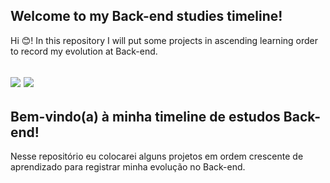 ## Welcome to my Back-end studies timeline!

Hi :blush:! In this repository I will put some projects in ascending learning order to record my evolution at Back-end.

<img src="https://img.shields.io/badge/Node.js-339933?style=for-the-badge&logo=nodedotjs&logoColor=white"> <img src="https://img.shields.io/badge/PostgreSQL-316192?style=for-the-badge&logo=postgresql&logoColor=white">
---

## Bem-vindo(a) à minha timeline de estudos Back-end!

Nesse repositório eu colocarei alguns projetos em ordem crescente de aprendizado para registrar minha evolução no Back-end.
